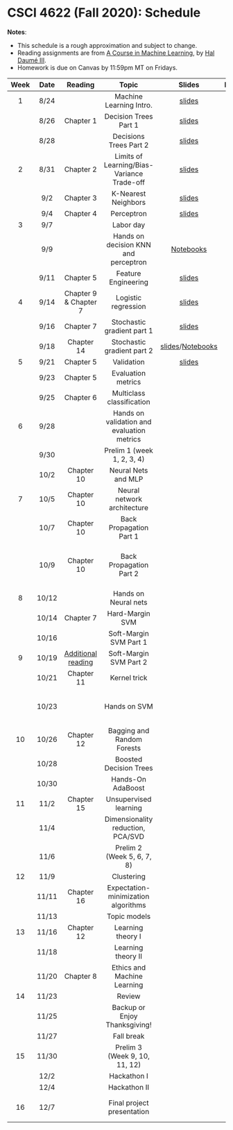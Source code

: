 # CSCI 4622 (Fall 2020): Schedule

**Notes**:

- This schedule is a rough approximation and subject to change.
- Reading assignments are from [A Course in Machine Learning](http://ciml.info/), by [Hal Daumé III](http://hal3.name/).
- Homework is due on Canvas by 11:59pm MT on Fridays.


| Week   | Date         | Reading      |                   Topic               	   | Slides      | Homework   | 
|:------:|:------------:| :-----------:| :----------------------------------------:|:-----------:|:----------:|
| 1 | 8/24 |  | Machine Learning Intro.  | [slides](../slides/lec1.pdf) | |
| | 8/26 | Chapter 1 | Decision Trees Part 1 | [slides](../slides/lec2.pdf)| |
| | 8/28 | | Decisions Trees Part 2 | [slides](../slides/lec3.pdf) | |
| 2 | 8/31 | Chapter 2  | Limits of Learning/Bias-Variance Trade-off  | [slides](../slides/lec4.pdf)  | |
| | 9/2 | Chapter 3 | K-Nearest Neighbors  |  [slides](../slides/lec5.pdf) | |
| | 9/4 |  Chapter 4 | Perceptron |  [slides](../slides/lec6.pdf) | |
| 3 | 9/7 |  | Labor day  |  | |
| | 9/9 |  | Hands on decision KNN and perceptron | [Notebooks](../in-class-notebooks) |  |
| | 9/11 | Chapter 5 | Feature Engineering |  [slides](../slides/lec7.pdf) | HW1 due |
| 4 | 9/14 | Chapter 9 & Chapter 7 | Logistic regression| [slides](../slides/lec8.pdf) | |
| | 9/16 | Chapter 7 | Stochastic gradient part 1 | [slides](../slides/lec9.pdf) |
| | 9/18 | Chapter 14  | Stochastic gradient part 2  | [slides](../slides/lec10.pdf)/[Notebooks](../in-class-notebooks)  | |
| 5 | 9/21 | Chapter 5 | Validation  |  [slides](../slides/lec11.pdf) | |
| | 9/23 |Chapter 5 | Evaluation metrics  |  | |
| | 9/25 |Chapter 6 |Multiclass classification|  | HW2 due |
| 6 | 9/28 | |   Hands on validation and evaluation metrics |  | |
| | 9/30 |  | Prelim 1 (week 1, 2, 3, 4) |  | |
| | 10/2 | Chapter 10 | Neural Nets and MLP 	 |  |  |
| 7 | 10/5 |  Chapter 10 | Neural network architecture | | |
| | 10/7 | Chapter 10 | Back Propagation Part 1 |  | |
| | 10/9 | Chapter 10 | Back Propagation Part 2 |   | Final project team formation due|
| 8 | 10/12 | | Hands on Neural nets	 |  | |
| | 10/14 | Chapter 7  | Hard-Margin SVM | | |
| | 10/16 | | Soft-Margin SVM Part 1 |  | HW3  due |
| 9 | 10/19 | [Additional reading](https://cs.stanford.edu/people/davidknowles/lagrangian_duality.pdf) | Soft-Margin SVM Part 2 |  | |
| | 10/21 | Chapter 11 | Kernel trick | | |
| | 10/23 |  | Hands on SVM | | Final project proposal due |
| 10 | 10/26 | Chapter 12 | Bagging and Random Forests   |   | |
| | 10/28 | | Boosted Decision Trees	| | |
| | 10/30 | | Hands-On AdaBoost | | HW4 due |
| 11 | 11/2 | Chapter 15| Unsupervised learning | | |
| | 11/4 |  |  Dimensionality reduction, PCA/SVD  |    | |
| | 11/6 | | Prelim 2 (Week 5, 6, 7, 8)  | |  |
| 12 | 11/9 | |  Clustering | | |
| | 11/11 | Chapter 16 | Expectation-minimization algorithms |   | |
| | 11/13 | | Topic models |  | HW5 due |
| 13 | 11/16 | Chapter 12 | Learning theory I | | |
| | 11/18 | | Learning theory II | | |
| | 11/20 | Chapter 8 | Ethics and Machine Learning  |    | |
| 14 | 11/23 |  |  Review | | |
| | 11/25 | | Backup or Enjoy Thanksgiving! | | |
| | 11/27 | | Fall break | | |
| 15 | 11/30 |  |  Prelim 3 (Week 9, 10, 11, 12) | |
| | 12/2 | | Hackathon I |  | |
| | 12/4 | | Hackathon II | | |
| 16 | 12/7 |  | Final project presentation | |  Final project report due|

